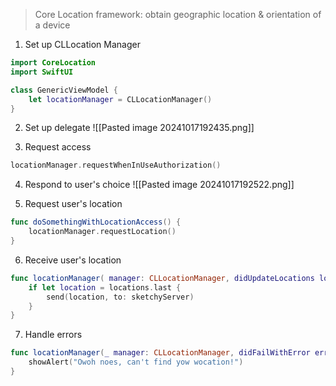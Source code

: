 >Core Location framework: obtain geographic location & orientation of a device

1) Set up CLLocation Manager
```Swift
import CoreLocation
import SwiftUI

class GenericViewModel {
	let locationManager = CLLocationManager()
}
```

2) Set up delegate
![[Pasted image 20241017192435.png]]

3) Request access
```Swift
locationManager.requestWhenInUseAuthorization()
```

4) Respond to user's choice
![[Pasted image 20241017192522.png]]

5) Request user's location
```Swift
func doSomethingWithLocationAccess() {
	locationManager.requestLocation()
}
```

6) Receive user's location
```Swift
func locationManager( manager: CLLocationManager, didUpdateLocations locations: [CLLocation]) {
	if let location = locations.last {
		send(location, to: sketchyServer)
	}
}
```

7) Handle errors
```Swift
func locationManager(_ manager: CLLocationManager, didFailWithError error: Error) {
	showAlert("Owoh noes, can't find yow wocation!")
}
```
 